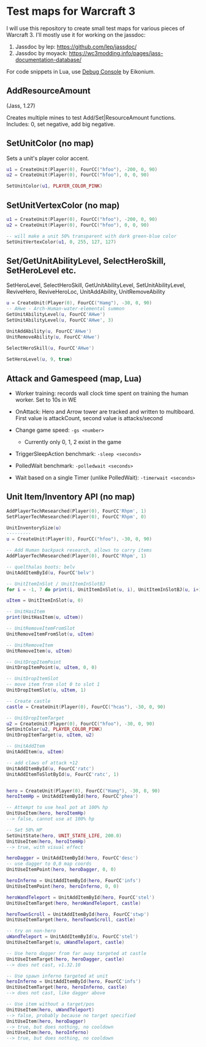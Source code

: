 # Test maps for Warcraft 3

I will use this repository to create small test maps for various pieces of Warcraft 3. I'll mostly use it for working on the jassdoc:

1. Jassdoc by lep: https://github.com/lep/jassdoc/
2. Jassdoc by moyack: https://wc3modding.info/pages/jass-documentation-database/

For code snippets in Lua, use [Debug Console](https://www.hiveworkshop.com/threads/lua-debug-utils-ingame-console-etc.330758/) by Eikonium.

## AddResourceAmount 

(Jass, 1.27)

Creates multiple mines to test Add/Set|ResourceAmount functions. Includes: 0, set negative, add big negative.

## SetUnitColor (no map)

Sets a unit's player color accent.

```lua
u1 = CreateUnit(Player(0), FourCC("hfoo"), -200, 0, 90)
u2 = CreateUnit(Player(0), FourCC("hfoo"), 0, 0, 90)

SetUnitColor(u1, PLAYER_COLOR_PINK)
```

## SetUnitVertexColor (no map)

```lua
u1 = CreateUnit(Player(0), FourCC("hfoo"), -200, 0, 90)
u2 = CreateUnit(Player(0), FourCC("hfoo"), 0, 0, 90)

-- will make a unit 50% transparent with dark green-blue color
SetUnitVertexColor(u1, 0, 255, 127, 127)
```

## Set/GetUnitAbilityLevel, SelectHeroSkill, SetHeroLevel etc.

SetHeroLevel, SelectHeroSkill, GetUnitAbilityLevel, SetUnitAbilityLevel, ReviveHero, ReviveHeroLoc, UnitAddAbility, UnitRemoveAbility

```lua
u = CreateUnit(Player(0), FourCC("Hamg"), -30, 0, 90)
-- AHwe - Arch-Human-water-elemental summon
GetUnitAbilityLevel(u, FourCC'AHwe')
SetUnitAbilityLevel(u, FourCC'AHwe', 3)

UnitAddAbility(u, FourCC'AHwe')
UnitRemoveAbility(u, FourCC'AHwe')
	
SelectHeroSkill(u, FourCC'AHwe')

SetHeroLevel(u, 9, true)
```

## Attack and Gamespeed (map, Lua)

- Worker training: records wall clock time spent on training the human worker. Set to 10s in WE

- OnAttack: Hero and Arrow tower are tracked and written to multiboard. First value is attackCount, second value is attacks/second

- Change game speed: `-gs <number>`
   - Currently only 0, 1, 2 exist in the game

- TriggerSleepAction benchmark: `-sleep <seconds>`

- PolledWait benchmark: `-polledwait <seconds>`

- Wait based on a single Timer (unlike PolledWait): `-timerwait <seconds>`

## Unit Item/Inventory API (no map)

```lua
AddPlayerTechResearched(Player(0), FourCC'Rhpm', 1)
SetPlayerTechResearched(Player(0), FourCC'Rhpm', 0)

UnitInventorySize(u)
---------
u = CreateUnit(Player(0), FourCC("hfoo"), -30, 0, 90)

-- Add Human backpack research, allows to carry items
AddPlayerTechResearched(Player(0), FourCC'Rhpm', 1)

-- quelthalas boots: belv
UnitAddItemById(u, FourCC'belv')

-- UnitItemInSlot / UnitItemInSlotBJ
for i = -1, 7 do print(i, UnitItemInSlot(u, i), UnitItemInSlotBJ(u, i+1)) end

uItem = UnitItemInSlot(u, 0)

-- UnitHasItem
print(UnitHasItem(u, uItem))

-- UnitRemoveItemFromSlot
UnitRemoveItemFromSlot(u, uItem)

-- UnitRemoveItem
UnitRemoveItem(u, uItem)

-- UnitDropItemPoint
UnitDropItemPoint(u, uItem, 0, 0)

-- UnitDropItemSlot
-- move item from slot 0 to slot 1
UnitDropItemSlot(u, uItem, 1)

-- Create castle
castle = CreateUnit(Player(0), FourCC("hcas"), -30, 0, 90)

-- UnitDropItemTarget
u2 = CreateUnit(Player(0), FourCC("hfoo"), -30, 0, 90)
SetUnitColor(u2, PLAYER_COLOR_PINK)
UnitDropItemTarget(u, uItem, u2)

-- UnitAddItem
UnitAddItem(u, uItem)

-- add claws of attack +12
UnitAddItemById(u, FourCC'ratc')
UnitAddItemToSlotById(u, FourCC'ratc', 1)


hero = CreateUnit(Player(0), FourCC("Hamg"), -30, 0, 90)
heroItemHp = UnitAddItemById(hero, FourCC'phea')

-- Attempt to use heal pot at 100% hp
UnitUseItem(hero, heroItemHp)
--> false, cannot use at 100% hp

-- Set 50% HP
SetUnitState(hero, UNIT_STATE_LIFE, 200.0)
UnitUseItem(hero, heroItemHp)
--> true, with visual effect

heroDagger = UnitAddItemById(hero, FourCC'desc')
-- use dagger to 0,0 map coords
UnitUseItemPoint(hero, heroDagger, 0, 0)

heroInferno = UnitAddItemById(hero, FourCC'infs')
UnitUseItemPoint(hero, heroInferno, 0, 0)

heroWandTeleport = UnitAddItemById(hero, FourCC'stel')
UnitUseItemTarget(hero, heroWandTeleport, castle)

heroTownScroll = UnitAddItemById(hero, FourCC'stwp')
UnitUseItemTarget(hero, heroTownScroll, castle)

-- try on non-hero
uWandTeleport = UnitAddItemById(u, FourCC'stel')
UnitUseItemTarget(u, uWandTeleport, castle)

-- Use hero dagger from far away targeted at castle
UnitUseItemTarget(hero, heroDagger, castle)
--> does not cast, v1.32.10

-- Use spawn inferno targeted at unit
heroInferno = UnitAddItemById(hero, FourCC'infs')
UnitUseItemTarget(hero, heroInferno, castle)
--> does not cast, like dagger above

-- Use item without a target/pos
UnitUseItem(hero, uWandTeleport)
--> false, probably because no target specified
UnitUseItem(hero, heroDagger)
--> true, but does nothing, no cooldown
UnitUseItem(hero, heroInferno)
--> true, but does nothing, no cooldown
```